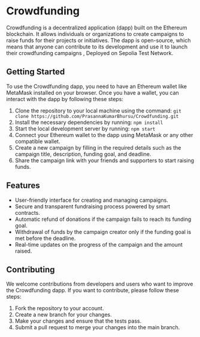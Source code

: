 # Crowdfunding

Crowdfunding is a decentralized application (dapp) built on the Ethereum blockchain. It allows individuals or organizations to create campaigns to raise funds for their projects or initiatives. The dapp is open-source, which means that anyone can contribute to its development and use it to launch their crowdfunding campaigns , Deployed on Sepolia Test Network.

## Getting Started

To use the Crowdfunding dapp, you need to have an Ethereum wallet like MetaMask installed on your browser. Once you have a wallet, you can interact with the dapp by following these steps:

1. Clone the repository to your local machine using the command: `git clone https://github.com/PrasannaKumarBhursu/Crowdfunding.git`
2. Install the necessary dependencies by running: `npm install`
3. Start the local development server by running: `npm start`
4. Connect your Ethereum wallet to the dapp using MetaMask or any other compatible wallet.
5. Create a new campaign by filling in the required details such as the campaign title, description, funding goal, and deadline.
6. Share the campaign link with your friends and supporters to start raising funds.

## Features

- User-friendly interface for creating and managing campaigns.
- Secure and transparent fundraising process powered by smart contracts.
- Automatic refund of donations if the campaign fails to reach its funding goal.
- Withdrawal of funds by the campaign creator only if the funding goal is met before the deadline.
- Real-time updates on the progress of the campaign and the amount raised.

## Contributing

We welcome contributions from developers and users who want to improve the Crowdfunding dapp. If you want to contribute, please follow these steps:

1. Fork the repository to your account.
2. Create a new branch for your changes.
3. Make your changes and ensure that the tests pass.
4. Submit a pull request to merge your changes into the main branch.

